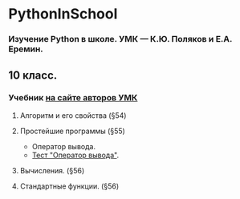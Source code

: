 # PythonInSchool
### Изучение Python в школе. УМК — К.Ю. Поляков и Е.А. Еремин.
## 10 класс.
### Учебник <a href='http://kpolyakov.spb.ru/loadstat.php?f=/download/ch10-8_python.pdf'>на сайте авторов УМК</a>
1. Алгоритм и его свойства (§54)
2. Простейшие программы  (§55)
    - Оператор вывода.
    - <a href='http://olimp.avk-wellcom.ru/moodle/mod/quiz/view.php?id=349'>Тест "Оператор вывода"</a>.
3. Вычисления. (§56)

4. Стандартные функции. (§56)
